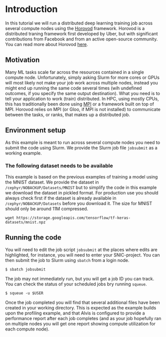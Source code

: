 # Introduction
In this tutorial we will run a distributed deep learning training job across
several compute nodes using the [Horovod](https://github.com/horovod/horovod)
framework. Horovod is a distributed traning framework first developed by Uber,
but with significant contributions from Facebook and from an active open-source
community. You can read more about Horovod
[here](https://arxiv.org/pdf/1802.05799.pdf).

## Motivation
Many ML tasks scale far across the resources contained in a single compute
node. Unfortunately, simply asking Slurm for more cores or GPUs will most
likely not make your job work across multiple nodes, instead you might end up
running the same code several times (wih undefined outcomes, if you specify the
same output destination). What you need is to tell your application to work
(train) distributed. In HPC, using mostly CPUs, this has traditionally been
done using [MPI](https://en.wikipedia.org/wiki/Message_Passing_Interface) or a
framework built on top of MPI. Horovod relies on MPI (or Gloo, if MPI is not
installed) to communicate between the tasks, or ranks, that makes up a
distributed job.

## Environment setup
As this example is meant to run across several compute nodes you need to submit
the code using Slurm. We provide the Slurm job file `jobsubmit` as a working example.

### The following dataset needs to be available
This example is based on the previous examples of training a model using the
MNIST dataset. We provide the dataset in `/cephyr/NOBACKUP/Datasets/MNIST` but
to simplify the code in this example we download the dataset in pickled format.
For production use you should always check first if the dataset is already
available in `/cephyr/NOBACKUP/Datasets` before you download it. The size for
MNIST should only be around 11M compressed.
```
wget https://storage.googleapis.com/tensorflow/tf-keras-datasets/mnist.npz
```

## Running the code
You will need to edit the job script `jobsubmit` at the places where edits are
highlighted, for instance, you will need to enter your SNIC-project. You can then submit
the job to Slurm using `sbatch` from a login node.
```
$ sbatch jobsubmit
```
The job may not immediately run, but you will get a job ID you can track. You
can check the status of your scheduled jobs bry running `squeue`.
```
$ squeue -u $USER
```
Once the job completed you will find that several additional files have been
created in your working directory. This is expected as the example builds upon
the profiling example, and that Alvis is configured to provide a performance
report after each job completes (and as your job hopefully ran on multiple
nodes you will get one report showing compute utilization for each compute
node).
